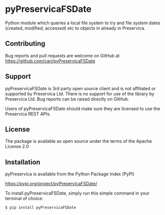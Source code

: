 # pyPreservicaFSDate

Python module which queries a local file system to try and file system dates (created, modified, accessed) 
etc to objects in already in Preservica.


## Contributing

Bug reports and pull requests are welcome on GitHub at https://github.com/carj/pyPreservicaFSDate

## Support 

pyPreservicaFSDate is 3rd party open source client and is not affiliated or supported by Preservica Ltd.
There is no support for use of the library by Preservica Ltd.
Bug reports can be raised directly on GitHub.

Users of pyPreservicaFSDate should make sure they are licensed to use the Preservica REST APIs. 


## License

The package is available as open source under the terms of the Apache License 2.0


## Installation

pyPreservica is available from the Python Package Index (PyPI)

https://pypi.org/project/pyPreservicaFSDate/

To install pyPreservicaFSDate, simply run this simple command in your terminal of choice:


    $ pip install pyPreservicaFSDate